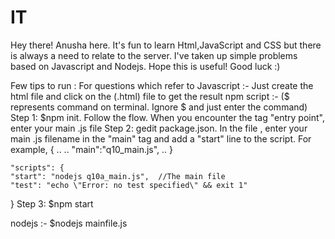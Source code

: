 # IT
Hey there!
Anusha here. It's fun to learn Html,JavaScript and CSS but there is always a need to relate to the server. I've taken up simple problems based on Javascript and Nodejs. Hope this is useful! Good luck :)  

Few tips to run :
  For questions which refer to 
  Javascript :- Just create the html file and click on the (.html) file to get the result
  npm script :- ($ represents command on terminal. Ignore $ and just enter the command)
          Step 1: $npm init. Follow the flow. When you encounter the tag "entry point", enter your main .js file
          Step 2: gedit package.json. In the file , enter your main .js filename in the "main" tag and add a "start" line to the        script. For example, 
    {
     ..
     ..
     "main":"q10_main.js",
     ..
     }
    
    "scripts": {
    "start": "nodejs q10a_main.js",  //The main file
    "test": "echo \"Error: no test specified\" && exit 1"
  }
        Step 3: $npm start
   
   nodejs :- $nodejs mainfile.js
